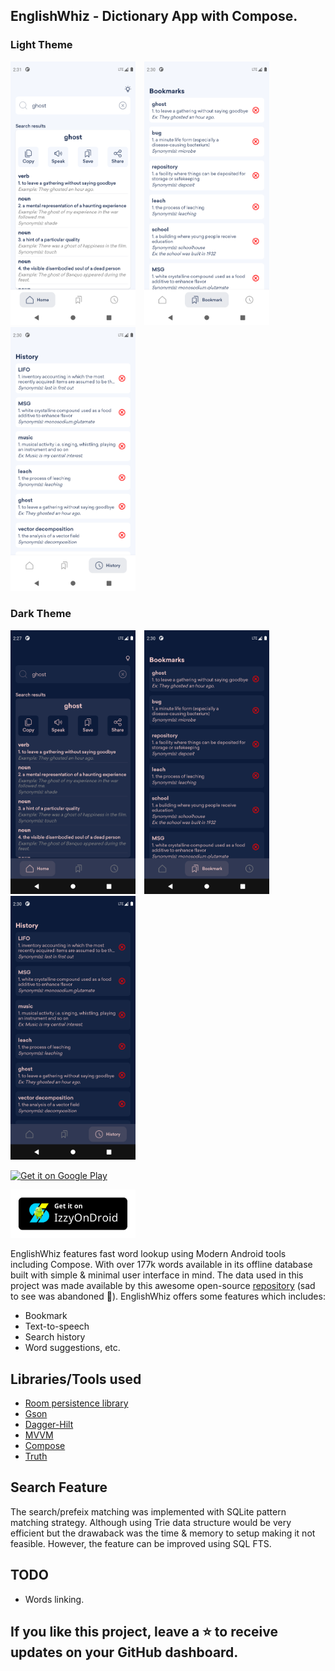 ## EnglishWhiz - Dictionary App with Compose.
### Light Theme
<p>
    <img src="https://github.com/ezechuka/EnglishWhiz/blob/main/asset/asset1.png" width="200px" height="auto"/>
    <img src="https://github.com/ezechuka/EnglishWhiz/blob/main/asset/asset2.png" width="200px" width="200px" height="auto" hspace="10"/>
    <img src="https://github.com/ezechuka/EnglishWhiz/blob/main/asset/asset3.png" width="200px" width="200px" height="auto" />
</p>

### Dark Theme
<p>
    <img src="https://github.com/ezechuka/EnglishWhiz/blob/main/asset/asset4.png" width="200px" height="auto"/>
    <img src="https://github.com/ezechuka/EnglishWhiz/blob/main/asset/asset5.png" width="200px" width="200px" height="auto" hspace="10"/>
    <img src="https://github.com/ezechuka/EnglishWhiz/blob/main/asset/asset6.png" width="200px" width="200px" height="auto" />
</p>

<a href='https://play.google.com/store/apps/details?id=com.javalon.englishwhiz&pcampaignid=pcampaignidMKT-Other-global-all-co-prtnr-py-PartBadge-Mar2515-1'><img width="200px" alt='Get it on Google Play' src='https://play.google.com/intl/en_us/badges/static/images/badges/en_badge_web_generic.png'/></a>

<a href="https://apt.izzysoft.de/fdroid/index/apk/com.javalon.englishwhiz">
<img width="200px" alt="F-Droid Badge" src="https://github.com/ezechuka/EnglishWhiz/blob/main/asset/IzzyOnDroid.png"/>
<a/>

EnglishWhiz features fast word lookup using Modern Android tools including Compose. With over 177k words available in its offline database built with simple & minimal user interface in mind.
The data used in this project was made available by this awesome open-source [repository](https://github.com/wordset/wordset-dictionary) (sad to see was abandoned :smiling_face_with_tear:).
EnglishWhiz offers some features which includes:
* Bookmark
* Text-to-speech
* Search history
* Word suggestions, etc.

## Libraries/Tools used
* [Room persistence library](https://developer.android.com/jetpack/androidx/releases/room)
* [Gson](https://github.com/google/gson)
* [Dagger-Hilt](https://developer.android.com/training/dependency-injection/hilt-android)
* [MVVM](https://developer.android.com/jetpack/guide?gclid=Cj0KCQiAuvOPBhDXARIsAKzLQ8HZzKJ1ZNhu19088CRAy_5AkXyqkggycLhH85QWnWUDn_OoWmwIUWsaArbwEALw_wcB&gclsrc=aw.ds)
* [Compose](https://developer.android.com/jetpack/compose?gclid=Cj0KCQiAuvOPBhDXARIsAKzLQ8GSVc9ZODy0aKzeKMDFOeCbLggMbMvmgRTR7faxei96FA3tol2O7nEaAh72EALw_wcB&gclsrc=aw.ds)
* [Truth](https://truth.dev/)

## Search Feature
The search/prefeix matching was implemented with SQLite pattern matching strategy. Although using Trie data structure would be very efficient but the drawaback was the time & memory to setup making it not feasible. However, the feature can be improved using SQL FTS.

## TODO
* Words linking.


## If you like this project, leave a ⭐ to receive updates on your GitHub dashboard.
